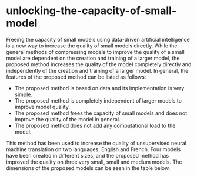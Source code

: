 # unlocking-the-capacity-of-small-model
Freeing the capacity of small models using data-driven artificial intelligence is a new way to increase the quality of small models directly.
While the general methods of compressing models to improve the quality of a small model are dependent on the creation and training of a larger model, the proposed method increases the quality of the model completely directly and independently of the creation and training of a larger model.
In general, the features of the proposed method can be listed as follows:
+ The proposed method is based on data and its implementation is very simple.
+ The proposed method is completely independent of larger models to improve model quality.
+ The proposed method frees the capacity of small models and does not improve the quality of the model in general.
+ The proposed method does not add any computational load to the model.

This method has been used to increase the quality of unsupervised neural machine translation on two languages, English and French. Four models have been created in different sizes, and the proposed method has improved the quality on three very small, small and medium models. The dimensions of the proposed models can be seen in the table below.
